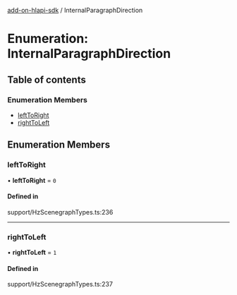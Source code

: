 [add-on-hlapi-sdk](../overview.md) / InternalParagraphDirection

# Enumeration: InternalParagraphDirection

## Table of contents

### Enumeration Members

- [leftToRight](InternalParagraphDirection.md#leftToRight)
- [rightToLeft](InternalParagraphDirection.md#rightToLeft)

## Enumeration Members

### <a id="leftToRight" name="leftToRight"></a> leftToRight

• **leftToRight** = ``0``

#### Defined in

support/HzScenegraphTypes.ts:236

___

### <a id="rightToLeft" name="rightToLeft"></a> rightToLeft

• **rightToLeft** = ``1``

#### Defined in

support/HzScenegraphTypes.ts:237
